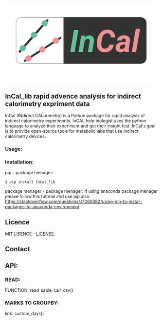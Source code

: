 <img src="https://github.com/barel-mishal/incal_lib/blob/main/photos/logo.png?raw=true" width="500" height="257.2">

## InCal_lib rapid advence analysis for indirect calorimetry expriment data

InCal (INdirect CALorimetry) is a Python package for rapid analysis of indirect calorimetry experiments. InCAL help biologist uses the python language to analyze their experiment and get their insight fest.
InCal's goal is to provide open-source tools for metabolic labs that use indirect calorimetry devices.

### Usage:

### Installation:

pip - package menager:

```
$ pip install InCal_lib
```

package menager - package menager:
If using anaconda package menager please follow this tutorial and use pip also.
https://stackoverflow.com/questions/41060382/using-pip-to-install-packages-to-anaconda-environment

## Licence

MIT LISENCE - [LICENSE](https://github.com/barel-mishal/incal_lib/blob/main/LICENSE).

## Contact

## API:

### READ:

FUNCTION: read_sable_calr_csv()

### MARKS TO GROUPBY:

link: custom_days()
